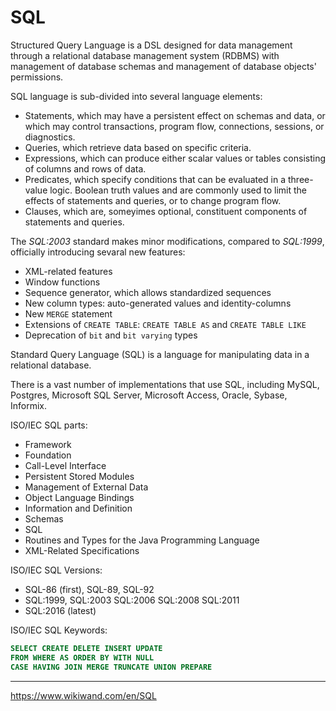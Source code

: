 # SQL

Structured Query Language is a DSL designed for data management through a relational database management system (RDBMS) with management of database schemas and management of database objects' permissions.

SQL language is sub-divided into several language elements:
- Statements, which may have a persistent effect on schemas and data, or which may control transactions, program flow, connections, sessions, or diagnostics.
- Queries, which retrieve data based on specific criteria.
- Expressions, which can produce either scalar values or tables consisting of columns and rows of data.
- Predicates, which specify conditions that can be evaluated in a three-value logic. Boolean truth values and are commonly used to limit the effects of statements and queries, or to change program flow.
- Clauses, which are, someyimes optional, constituent components of statements and queries.

The *SQL:2003* standard makes minor modifications, compared to *SQL:1999*, officially introducing sevaral new features:
- XML-related features
- Window functions
- Sequence generator, which allows standardized sequences
- New column types: auto-generated values and identity-columns
- New `MERGE` statement
- Extensions of `CREATE TABLE`: `CREATE TABLE AS` and `CREATE TABLE LIKE`
- Deprecation of `bit` and `bit varying` types


Standard Query Language (SQL) is a language for manipulating data in a relational database.

There is a vast number of implementations that use SQL, including MySQL, Postgres, Microsoft SQL Server, Microsoft Access, Oracle, Sybase, Informix.


ISO/IEC SQL parts:
- Framework
- Foundation
- Call-Level Interface
- Persistent Stored Modules
- Management of External Data
- Object Language Bindings
- Information and Definition
- Schemas
- SQL
- Routines and Types for the Java Programming Language
- XML-Related Specifications

ISO/IEC SQL Versions:
- SQL-86 (first), SQL-89, SQL-92
- SQL:1999, SQL:2003 SQL:2006 SQL:2008 SQL:2011
- SQL:2016 (latest)


ISO/IEC SQL Keywords:

```sql
SELECT CREATE DELETE INSERT UPDATE
FROM WHERE AS ORDER BY WITH NULL
CASE HAVING JOIN MERGE TRUNCATE UNION PREPARE
```


---

https://www.wikiwand.com/en/SQL
